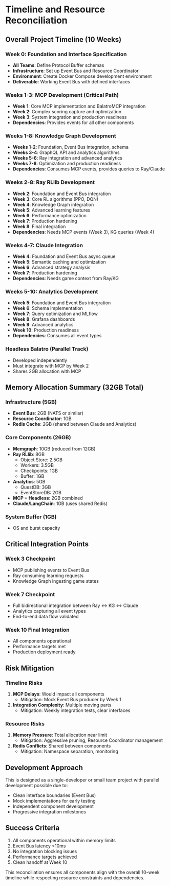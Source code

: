 # Timeline and Resource Reconciliation

## Overall Project Timeline (10 Weeks)

### Week 0: Foundation and Interface Specification

- **All Teams**: Define Protocol Buffer schemas
- **Infrastructure**: Set up Event Bus and Resource Coordinator
- **Environment**: Create Docker Compose development environment
- **Deliverable**: Working Event Bus with defined interfaces

### Weeks 1-3: MCP Development (Critical Path)

- **Week 1**: Core MCP implementation and BalatroMCP integration
- **Week 2**: Complex scoring capture and optimization
- **Week 3**: System integration and production readiness
- **Dependencies**: Provides events for all other components

### Weeks 1-8: Knowledge Graph Development

- **Weeks 1-2**: Foundation, Event Bus integration, schema
- **Weeks 3-4**: GraphQL API and analytics algorithms
- **Weeks 5-6**: Ray integration and advanced analytics
- **Weeks 7-8**: Optimization and production readiness
- **Dependencies**: Consumes MCP events, provides queries to Ray/Claude

### Weeks 2-8: Ray RLlib Development

- **Week 2**: Foundation and Event Bus integration
- **Week 3**: Core RL algorithms (PPO, DQN)
- **Week 4**: Knowledge Graph integration
- **Week 5**: Advanced learning features
- **Week 6**: Performance optimization
- **Week 7**: Production hardening
- **Week 8**: Final integration
- **Dependencies**: Needs MCP events (Week 3), KG queries (Week 4)

### Weeks 4-7: Claude Integration

- **Week 4**: Foundation and Event Bus async queue
- **Week 5**: Semantic caching and optimization
- **Week 6**: Advanced strategy analysis
- **Week 7**: Production hardening
- **Dependencies**: Needs game context from Ray/KG

### Weeks 5-10: Analytics Development

- **Week 5**: Foundation and Event Bus integration
- **Week 6**: Schema implementation
- **Week 7**: Query optimization and MLflow
- **Week 8**: Grafana dashboards
- **Week 9**: Advanced analytics
- **Week 10**: Production readiness
- **Dependencies**: Consumes all event types

### Headless Balatro (Parallel Track)

- Developed independently
- Must integrate with MCP by Week 2
- Shares 2GB allocation with MCP

## Memory Allocation Summary (32GB Total)

### Infrastructure (5GB)

- **Event Bus**: 2GB (NATS or similar)
- **Resource Coordinator**: 1GB
- **Redis Cache**: 2GB (shared between Claude and Analytics)

### Core Components (26GB)

- **Memgraph**: 10GB (reduced from 12GB)
- **Ray RLlib**: 8GB
  - Object Store: 2.5GB
  - Workers: 3.5GB
  - Checkpoints: 1GB
  - Buffer: 1GB
- **Analytics**: 5GB
  - QuestDB: 3GB
  - EventStoreDB: 2GB
- **MCP + Headless**: 2GB combined
- **Claude/LangChain**: 1GB (uses shared Redis)

### System Buffer (1GB)

- OS and burst capacity

## Critical Integration Points

### Week 3 Checkpoint

- MCP publishing events to Event Bus
- Ray consuming learning requests
- Knowledge Graph ingesting game states

### Week 7 Checkpoint

- Full bidirectional integration between Ray ↔ KG ↔ Claude
- Analytics capturing all event types
- End-to-end data flow validated

### Week 10 Final Integration

- All components operational
- Performance targets met
- Production deployment ready

## Risk Mitigation

### Timeline Risks

1. **MCP Delays**: Would impact all components
   - Mitigation: Mock Event Bus producer by Week 1
2. **Integration Complexity**: Multiple moving parts
   - Mitigation: Weekly integration tests, clear interfaces

### Resource Risks

1. **Memory Pressure**: Total allocation near limit
   - Mitigation: Aggressive pruning, Resource Coordinator management
2. **Redis Conflicts**: Shared between components
   - Mitigation: Namespace separation, monitoring

## Development Approach

This is designed as a single-developer or small team project with parallel
development possible due to:

- Clean interface boundaries (Event Bus)
- Mock implementations for early testing
- Independent component development
- Progressive integration milestones

## Success Criteria

1. All components operational within memory limits
2. Event Bus latency <10ms
3. No integration blocking issues
4. Performance targets achieved
5. Clean handoff at Week 10

This reconciliation ensures all components align with the overall 10-week
timeline while respecting resource constraints and dependencies.
